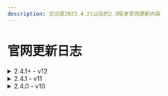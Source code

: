 ```yaml
---
description: 仅记录2023.4.21以后的2.0版本官网更新内容
---
```


# 官网更新日志

<details>

<summary>2.4.1+ - v12</summary>

* 更新友情链接
* 补充管理组信息
* 时间轴内容扩展

</details>

<details>

<summary>2.4.1 - v11</summary>

1. 修正信息，补充内容
2. 精简友情链接
3. 删除部分过期图片
4. 移除了图库界面

</details>

<details>

<summary>2.4.0 - v10</summary>

1. 查询服务器运行状态入口调整，按钮UI调整
2. 新增服务器发展时间轴！（待完善）
3. 修改玩家评论UI，看起来更舒服了
4. 加入我们 板块重新规划，并且补充了大量服务器基本信息
5. 友情链接调整
6. 在顶栏新增了在线地图和文件上传（待完善）

</details>
